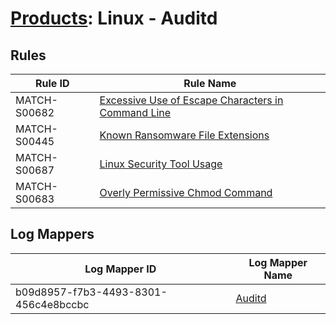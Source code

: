 # [Products](README.md): Linux - Auditd

## Rules

|Rule ID|Rule Name|
|----|----|
|MATCH-S00682|[Excessive Use of Escape Characters in Command Line](../rules/MATCH-S00682.md)|
|MATCH-S00445|[Known Ransomware File Extensions](../rules/MATCH-S00445.md)|
|MATCH-S00687|[Linux Security Tool Usage](../rules/MATCH-S00687.md)|
|MATCH-S00683|[Overly Permissive Chmod Command](../rules/MATCH-S00683.md)|


## Log Mappers

|Log Mapper ID|Log Mapper Name|
|----|----|
|b09d8957-f7b3-4493-8301-456c4e8bccbc|[Auditd](../mappings/b09d8957-f7b3-4493-8301-456c4e8bccbc.md)|


